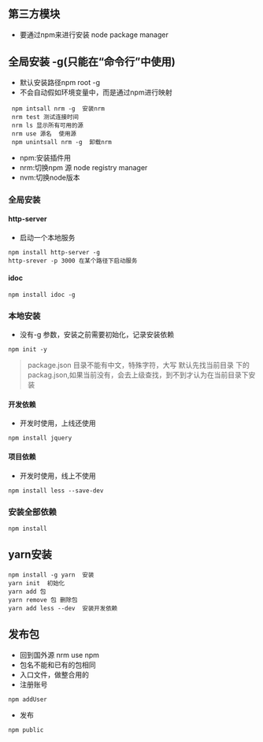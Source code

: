 ## 第三方模块
- 要通过npm来进行安装 node package manager
## 全局安装 -g(只能在“命令行”中使用) 
- 默认安装路径npm root -g
- 不会自动假如环境变量中，而是通过npm进行映射
```
 npm intsall nrm -g  安装nrm 
 nrm test 测试连接时间
 nrm ls 显示所有可用的源
 nrm use 源名  使用源
 npm unintsall nrm -g  卸载nrm
 ```

- npm:安装插件用
- nrm:切换npm 源   node registry  manager
- nvm:切换node版本
### 全局安装
#### http-server
- 启动一个本地服务

```
npm install http-server -g
http-srever -p 3000 在某个路径下启动服务

```

#### idoc
```
npm install idoc -g
```

### 本地安装
- 没有-g 参数，安装之前需要初始化，记录安装依赖
```
npm init -y
```

> package.json 目录不能有中文，特殊字符，大写  默认先找当前目录
下的packag.json,如果当前没有，会去上级查找，到不到才认为在当前目录下安装

#### 开发依赖
- 开发时使用，上线还使用
```
npm install jquery
```

#### 项目依赖
- 开发时使用，线上不使用
```
npm install less --save-dev
```

### 安装全部依赖
```
npm install
```

## yarn安装

```
npm install -g yarn  安装
yarn init  初始化
yarn add 包   
yarn remove 包 删除包
yarn add less --dev  安装开发依赖

```  

## 发布包
- 回到国外源  nrm use npm
- 包名不能和已有的包相同
- 入口文件，做整合用的
- 注册账号
```
npm addUser
```
- 发布
```
npm public
```

